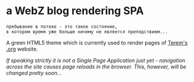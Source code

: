 
# a WebZ blog rendering SPA

```
пребывание в потоке - это такое состояние,  
в котором время уже больше ничему не является препядствием...
```

A green HTML5 theme which is currently used to render pages of [Terem's .org](http://www.terems.org/) website.

*If speaking strictly it is not a Single Page Application just yet - navigation across the site causes page reloads in the browser. This, however, will be changed pretty soon...*
